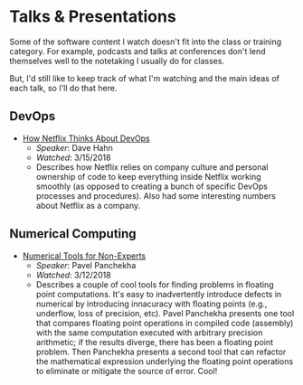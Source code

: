 # Talks & Presentations

Some of the software content I watch doesn't fit into the class or training category. For example, podcasts and 
talks at conferences don't lend themselves well to the notetaking I usually do for classes.

But, I'd still like to keep track of what I'm watching and the main ideas of each talk, so I'll do that here.

## DevOps

+ [How Netflix Thinks About DevOps](https://www.youtube.com/watch?v=HmM4V33ReCw)
    + _Speaker_: Dave Hahn
    + _Watched_: 3/15/2018
    + Describes how Netflix relies on company culture and personal ownership of code to keep everything inside 
    Netflix working smoothly (as opposed to creating a bunch of specific DevOps processes and procedures). Also
    had some interesting numbers about Netflix as a company.

## Numerical Computing

+ [Numerical Tools for Non-Experts](https://www.microsoft.com/en-us/research/video/numerical-tools-for-non-experts/)
    + _Speaker_: Pavel Panchekha
    + _Watched_: 3/12/2018
    + Describes a couple of cool tools for finding problems in floating point computations. It's easy to inadvertently 
    introduce defects in numerical by introducing innacuracy with floating points (e.g., underflow, loss of precision,
    etc). Pavel Panchekha presents one tool that compares floating point operations in compiled code (assembly) with the
    same computation executed with arbitrary precision arithmetic; if the results diverge, there has been a 
    floating point problem. Then Panchekha presents a second tool that can refactor the mathematical expression
    underlying the floating point operations to eliminate or mitigate the source of error. Cool!
